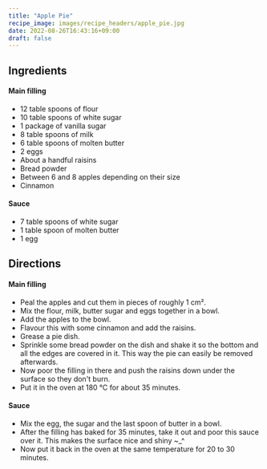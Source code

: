```yaml
---
title: "Apple Pie"
recipe_image: images/recipe_headers/apple_pie.jpg
date: 2022-08-26T16:43:16+09:00
draft: false
---
```


## Ingredients

#### Main filling

* 12 table spoons of flour
* 10 table spoons of white sugar
* 1 package of vanilla sugar
* 8 table spoons of milk
* 6 table spoons of molten butter
* 2 eggs
* About a handful raisins
* Bread powder
* Between 6 and 8 apples depending on their size
* Cinnamon

#### Sauce

* 7 table spoons of white sugar
* 1 table spoon of molten butter
* 1 egg

## Directions

#### Main filling

* Peal the apples and cut them in pieces of roughly 1 cm².
* Mix the flour, milk, butter sugar and eggs together in a bowl.
* Add the apples to the bowl.
* Flavour this with some cinnamon and add the raisins.
* Grease a pie dish.
* Sprinkle some bread powder on the dish and shake it so the bottom and all the edges are covered in it. This way the pie can easily be removed afterwards.
* Now poor the filling in there and push the raisins down under the surface so they don't burn.
* Put it in the oven at 180 °C for about 35 minutes.

#### Sauce

* Mix the egg, the sugar and the last spoon of butter in a bowl.
* After the filling has baked for 35 minutes, take it out and poor this sauce over it. This makes the surface nice and shiny ~_^
* Now put it back in the oven at the same temperature for 20 to 30 minutes.
